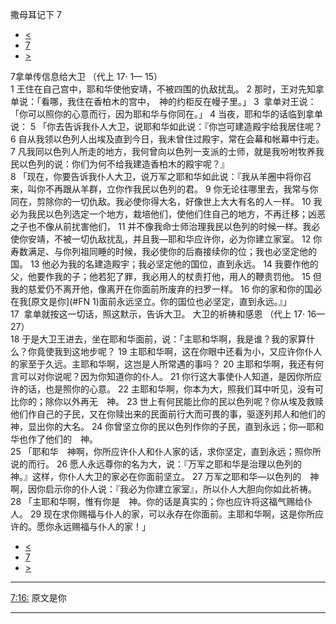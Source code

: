 ﻿





 撒母耳记下 7




* [<](bible/2SA06.md)
* [7](bible/2SA.md)
* [>](bible/2SA08.md)



 
7拿单传信息给大卫 （代上
17·
1—
15）  
1 王住在自己宫中，耶和华使他安靖，不被四围的仇敌扰乱。 
2 那时，王对先知拿单说：「看哪，我住在香柏木的宫中，　神的约柜反在幔子里。」 
3  拿单对王说：「你可以照你的心意而行，因为耶和华与你同在。」 
4 当夜，耶和华的话临到拿单说： 
5 「你去告诉我仆人大卫，说耶和华如此说：『你岂可建造殿宇给我居住呢？ 
6 自从我领以色列人出埃及直到今日，我未曾住过殿宇，常在会幕和帐幕中行走。 
7 凡我同以色列人所走的地方，我何曾向以色列一支派的士师，就是我吩咐牧养我民以色列的说：你们为何不给我建造香柏木的殿宇呢？』  
8 「现在，你要告诉我仆人大卫，说万军之耶和华如此说：『我从羊圈中将你召来，叫你不再跟从羊群，立你作我民以色列的君。 
9 你无论往哪里去，我常与你同在，剪除你的一切仇敌。我必使你得大名，好像世上大大有名的人一样。 
10 我必为我民以色列选定一个地方，栽培他们，使他们住自己的地方，不再迁移；凶恶之子也不像从前扰害他们， 
11 并不像我命士师治理我民以色列的时候一样。我必使你安靖，不被一切仇敌扰乱，并且我—耶和华应许你，必为你建立家室。 
12 你寿数满足、与你列祖同睡的时候，我必使你的后裔接续你的位；我也必坚定他的国。 
13 他必为我的名建造殿宇；我必坚定他的国位，直到永远。 
14 我要作他的父，他要作我的子；他若犯了罪，我必用人的杖责打他，用人的鞭责罚他。 
15 但我的慈爱仍不离开他，像离开在你面前所废弃的扫罗一样。 
16 你的家和你的国必在我[原文是你](#FN
1)面前永远坚立。你的国位也必坚定，直到永远。』」  
17  拿单就按这一切话，照这默示，告诉大卫。 大卫的祈祷和感恩 （代上
17·
16—
27）  
18 于是大卫王进去，坐在耶和华面前，说：「主耶和华啊，我是谁？我的家算什么？你竟使我到这地步呢？ 
19 主耶和华啊，这在你眼中还看为小，又应许你仆人的家至于久远。主耶和华啊，这岂是人所常遇的事吗？ 
20 主耶和华啊，我还有何言可以对你说呢？因为你知道你的仆人。 
21 你行这大事使仆人知道，是因你所应许的话，也是照你的心意。 
22 主耶和华啊，你本为大，照我们耳中听见，没有可比你的；除你以外再无　神。 
23 世上有何民能比你的民以色列呢？你从埃及救赎他们作自己的子民，又在你赎出来的民面前行大而可畏的事，驱逐列邦人和他们的神，显出你的大名。 
24 你曾坚立你的民以色列作你的子民，直到永远；你—耶和华也作了他们的　神。  
25 「耶和华　神啊，你所应许仆人和仆人家的话，求你坚定，直到永远；照你所说的而行。 
26 愿人永远尊你的名为大，说：『万军之耶和华是治理以色列的　神。』这样，你仆人大卫的家必在你面前坚立。 
27 万军之耶和华—以色列的　神啊，因你启示你的仆人说：『我必为你建立家室』，所以仆人大胆向你如此祈祷。  
28 「主耶和华啊，惟有你是　神。你的话是真实的；你也应许将这福气赐给仆人。 
29 现在求你赐福与仆人的家，可以永存在你面前。主耶和华啊，这是你所应许的。愿你永远赐福与仆人的家！」 
* [<](bible/2SA06.md)
* [7](bible/2SA.md)
* [>](bible/2SA08.md)





---


[7:16:](#V16)
原文是你




---









